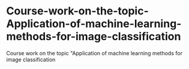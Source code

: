 # Course-work-on-the-topic-Application-of-machine-learning-methods-for-image-classification
Course work on the topic "Application of machine learning methods for image classification
